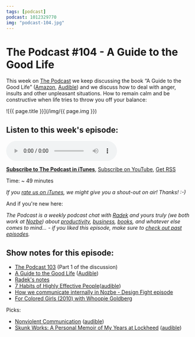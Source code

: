 ```yaml
---
tags: [podcast]
podcast: 1012329770
img: "podcast-104.jpg"
---
```


# The Podcast #104 - A Guide to the Good Life

This week on [The Podcast][p] we keep discussing the book “A Guide to the Good Life” ([Amazon](https://www.amazon.com/dp/1522632735?tag=sliwinski-20), [Audible](https://www.audible.com/pd/B00G6ZLMDC?tag=sliwinski-20)) and we discuss how to deal with anger, insults and other unpleasant situations. How to remain calm and be constructive when life tries to throw you off your balance:

<!--More-->

![{{ page.title }}](/img/{{ page.img }})

## Listen to this week's episode:

<audio controls>
<source src="https://files.nozbe.com/podcast/104.mp3" type="audio/mpeg">
</audio>

**[Subscribe to The Podcast in iTunes][i]**, [Subscribe on YouTube][y], [Get RSS][rss]

Time: ~ 49 minutes

*If you [rate us on iTunes][i], we might give you a shout-out on air! Thanks! :-)*

And if you're new here:

*The Podcast is a weekly podcast chat with [Radek][r] and yours truly (we both work at [Nozbe][n]) about [productivity](/productivity), [business](/business), [books](/books), and whatever else comes to mind… - if you liked this episode, make sure to [check out past episodes](/podcast).*

## Show notes for this episode:

  * [The Podcast 103](/podcast-103) (Part 1 of the discussion)
  * [A Guide to the Good Life](https://www.amazon.com/Guide-Good-Life-Ancient-Stoic/dp/0195374614/) ([Audible](https://www.audible.com/pd/Nonfiction/A-Guide-to-the-Good-Life-Audiobook/B00G6ZLMDC))
  * [Radek's notes](http://radex.io/books/guide-to-good-life/)
  * [7 Habits of Highly Effective People](https://www.amazon.com/Habits-Highly-Effective-People-Powerful/dp/1451639619/)([audible](https://www.audible.com/pd/Business/The-7-Habits-of-Highly-Effective-People-Audiobook/B002V5HAL4))
  * [How we communicate internally in Nozbe - Design Fight episode](/podcast-19)
  * [For Colored Girls (2010) with Whoopie Goldberg](http://www.imdb.com/title/tt1405500/)
  
Picks:
  * [Nonviolent Communication](https://www.amazon.com/Nonviolent-Communication-Language-Life-Changing-Relationships/dp/189200528X/) ([audible](https://www.audible.com/pd/Self-Development/Nonviolent-Communication-Audiobook/B00TJJNSQG))
  * [Skunk Works: A Personal Memoir of My Years at Lockheed](https://www.amazon.com/Skunk-Works-Personal-Memoir-Lockheed/dp/0316743003/) ([audible](https://www.audible.com/pd/History/Skunk-Works-Audiobook/B011LR4PW4))

[y]: https://michael.gratis/thepodcastyt
[rss]: https://thepodcast.fm/episodes?format=RSS
[e]: /podcast-104

[p]: /podcast
[n]: https://michael.gratis/nozbe
[r]: https://michael.gratis/radex
[i]: https://michael.gratis/thepodcast
[o]: https://michael.gratis/ipadonly

[pm]: http://productivemag.com/
